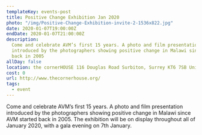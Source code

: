 ```yaml
---
templateKey: events-post
title: Positive Change Exhibition Jan 2020
photo: "/img/Positive-Change-Exhibition-invite-2-1536x822.jpg"
date: 2020-01-07T19:00:00Z
endDate: 2020-01-07T21:00:00Z
description:
  Come and celebrate AVM’s first 15 years. A photo and film presentation
  introduced by the photographers showing positive change in Malawi since AVM started
  back in 2005
allDay: false
location: the cornerHOUSE 116 Douglas Road Surbiton, Surrey KT6 7SB United Kingdom
cost: 0
url: http://www.thecornerhouse.org/
tags:
  - event
---
```


Come and celebrate AVM’s first 15 years. A photo and film presentation introduced by the photographers showing positive change in Malawi since AVM started back in 2005. The exhibition will be on display throughout all of January 2020, with a gala evening on 7th January.
